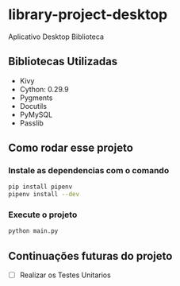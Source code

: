 # library-project-desktop
Aplicativo Desktop Biblioteca

## Bibliotecas Utilizadas
- Kivy
- Cython: 0.29.9
- Pygments
- Docutils
- PyMySQL
- Passlib

## Como rodar esse projeto

### Instale as dependencias com o comando

```sh
pip install pipenv
pipenv install --dev
```

### Execute o projeto

```sh
python main.py
```

## Continuações futuras do projeto

- [ ] Realizar os Testes Unitarios

